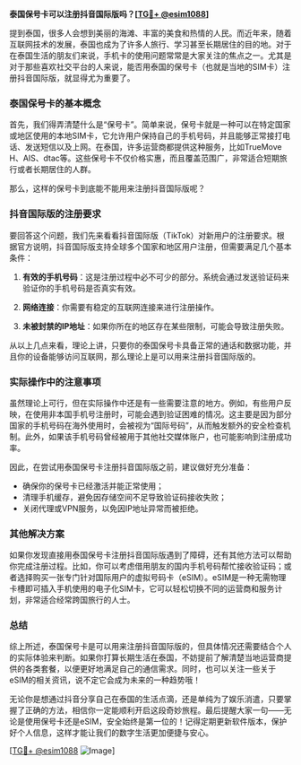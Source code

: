 **泰国保号卡可以注册抖音国际版吗？[[TG💪+ @esim1088](https://t.me/s/esim1088)]**

提到泰国，很多人会想到美丽的海滩、丰富的美食和热情的人民。而近年来，随着互联网技术的发展，泰国也成为了许多人旅行、学习甚至长期居住的目的地。对于在泰国生活的朋友们来说，手机卡的使用问题常常是大家关注的焦点之一。尤其是对于那些喜欢社交平台的人来说，能否用泰国的保号卡（也就是当地的SIM卡）注册抖音国际版，就显得尤为重要了。

### 泰国保号卡的基本概念

首先，我们得弄清楚什么是“保号卡”。简单来说，保号卡就是一种可以在特定国家或地区使用的本地SIM卡，它允许用户保持自己的手机号码，并且能够正常接打电话、发送短信以及上网。在泰国，许多运营商都提供这种服务，比如TrueMove H、AIS、dtac等。这些保号卡不仅价格实惠，而且覆盖范围广，非常适合短期旅行或者长期居住的人群。

那么，这样的保号卡到底能不能用来注册抖音国际版呢？

### 抖音国际版的注册要求

要回答这个问题，我们先来看看抖音国际版（TikTok）对新用户的注册要求。根据官方说明，抖音国际版支持全球多个国家和地区用户注册，但需要满足几个基本条件：

1. **有效的手机号码**：这是注册过程中必不可少的部分。系统会通过发送验证码来验证你的手机号码是否真实有效。
   
2. **网络连接**：你需要有稳定的互联网连接来进行注册操作。

3. **未被封禁的IP地址**：如果你所在的地区存在某些限制，可能会导致注册失败。

从以上几点来看，理论上讲，只要你的泰国保号卡具备正常的通话和数据功能，并且你的设备能够访问互联网，那么理论上是可以用来注册抖音国际版的。

### 实际操作中的注意事项

虽然理论上可行，但在实际操作中还是有一些需要注意的地方。例如，有些用户反映，在使用非本国手机号注册时，可能会遇到验证困难的情况。这主要是因为部分国家的手机号码在海外使用时，会被视为“国际号码”，从而触发额外的安全检查机制。此外，如果该手机号码曾经被用于其他社交媒体账户，也可能影响到注册成功率。

因此，在尝试用泰国保号卡注册抖音国际版之前，建议做好充分准备：

- 确保你的保号卡已经激活并能正常使用；
- 清理手机缓存，避免因存储空间不足导致验证码接收失败；
- 关闭代理或VPN服务，以免因IP地址异常而被拒绝。

### 其他解决方案

如果你发现直接用泰国保号卡注册抖音国际版遇到了障碍，还有其他方法可以帮助你完成注册过程。比如，你可以考虑借用朋友的国内手机号码帮忙接收验证码；或者选择购买一张专门针对国际用户的虚拟号码卡（eSIM）。eSIM是一种无需物理卡槽即可插入手机使用的电子化SIM卡，它可以轻松切换不同的运营商和服务计划，非常适合经常跨国旅行的人士。

### 总结

综上所述，泰国保号卡是可以用来注册抖音国际版的，但具体情况还需要结合个人的实际体验来判断。如果你打算长期生活在泰国，不妨提前了解清楚当地运营商提供的各类套餐，以便更好地满足自己的通信需求。同时，也可以关注一些关于eSIM的相关资讯，说不定它会成为未来的一种趋势哦！

无论你是想通过抖音分享自己在泰国的生活点滴，还是单纯为了娱乐消遣，只要掌握了正确的方法，相信你一定能顺利开启这段奇妙旅程。最后提醒大家一句——无论是使用保号卡还是eSIM，安全始终是第一位的！记得定期更新软件版本，保护好个人信息，这样才能让我们的数字生活更加便捷与安心。

[[TG💪+ @esim1088](https://t.me/s/esim1088) ![Image](https://i.postimg.cc/4NQfJmqS/Snipaste-2025-05-13-00-14-12.png)]